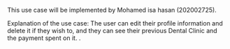 This use case will be implemented by Mohamed isa hasan (202002725).

Explanation of the use case: The user can edit their profile information and delete it if they wish to, and they can see their previous Dental Clinic and the payment spent on it.      .


